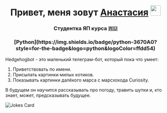 <h1 align="center">Привет, меня зовут <a href="https://github.com/Anastasia7Si" target="_blank">Анастасия</a> 
<img src="https://github.com/blackcater/blackcater/raw/main/images/Hi.gif" height="32"/></h1>
<h3 align="center">Студентка ЯП курса  🇷🇺</h3>
<h3 align="center">
  [Python](https://img.shields.io/badge/python-3670A0?style=for-the-badge&logo=python&logoColor=ffdd54)
</h3>

Hedgehogbot - это маленький телеграм-бот, который пока что умеет:
1. Приветствовать по имени.
2. Присылать картинки милых котиков.
3. Показывать картинки далёкого марса с марсхохода Curiosity.

В будущем он научится рассказывать про погоду, травить шутки и, кто знает, может, предсказывать будущее.

<img src="https://readme-jokes.vercel.app/api" alt="Jokes Card" />
